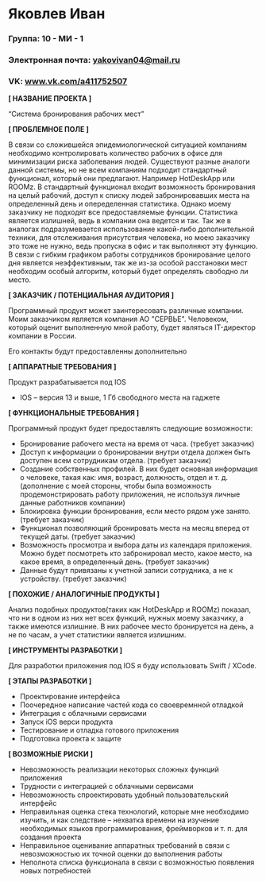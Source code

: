# Яковлев Иван

### Группа: 10 - МИ - 1
### Электронная почта: yakovivan04@mail.ru
### VK: www.vk.com/a411752507


**[ НАЗВАНИЕ ПРОЕКТА ]**

“Система бронирования рабочих мест”

**[ ПРОБЛЕМНОЕ ПОЛЕ ]**

В связи со сложившейся эпидемиологической ситуацией компаниям необходимо контролировать количество рабочих в офисе для минимизации риска заболевания людей. Существуют разные аналоги данной системы, но не всем компаниям подходит стандартный функционал, который они предлагают. Например HotDeskApp или ROOMz. В стандартный функционал входит возможность бронирования на целый рабочий, доступ к списку людей забронировавших места на определенный день и опеределенная статистика. Однако моему заказчику не подходят все предоставляемые функции. Статистика является излишней, ведь в компании она ведется и так. Так же в аналогах подразумевается использование какой-либо дополнительной техники, для отслеживания присутствия человека, но моею заказчику это тоже не нужно, ведь пропуска в офис и так выполняют эту функцию. В связи с гибким графиком работы сотрудников бронирование целого дня является неэффективным, так же из-за особой расстановки мест необходим особый алгоритм, который будет определять свободно ли место. 

**[ ЗАКАЗЧИК / ПОТЕНЦИАЛЬНАЯ АУДИТОРИЯ ]**

Программный продукт может заинтересовать различные компании. Моим заказчиком является компания АО "СЕРВЬЕ". Человеком, который оценит выполненную мной работу, будет являться IT-директор компании в России.

Его контакты будут предоставленны дополнительно


**[ АППАРАТНЫЕ ТРЕБОВАНИЯ ]** 

Продукт разрабатывается под IOS

* IOS – версия 13 и выше, 1 Гб свободного места на гаджете

**[ ФУНКЦИОНАЛЬНЫЕ ТРЕБОВАНИЯ ]**

Программный продукт будет предоставлять следующие возможности:
* Бронирование рабочего места на время от часа. (требует заказчик)
* Доступ к информации о бронировании внутри отдела должен быть доступен всем сотрудникам отдела. (требует заказчик)
* Создание собственных профилей. В них будет основная информация о человеке, такая как: имя, возраст, должность, отдел и т. д. (дополнение с моей стороны, чтобы была возможность продемонстрировать работу приложения, не используя личные данные работников компании)
* Блокировка функции бронирования, если место рядом уже занято. (требует заказчик)
* Функционал позволяющий бронировать места на месяц вперед от текущей даты. (требует заказчик)
* Возможность просмотра и выбора даты из календаря приложения. Можно будет посмотреть кто забронировал место, какое место, на какое время, в определенный день. (требует заказчик)
* Данные будут привязаны к учетной записи сотрудника, а не к устройству. (требует заказчик)

**[ ПОХОЖИЕ / АНАЛОГИЧНЫЕ ПРОДУКТЫ ]**

Анализ подобных продуктов(таких как HotDeskApp и ROOMz) показал, что ни в одном из них нет всех функций, нужных моему заказчику, а также имеются излишние. В них рабочее место бронируется на день, а не по часам, а учет статистики является излишним.

**[ ИНСТРУМЕНТЫ РАЗРАБОТКИ ]**

Для разработки приложения под IOS я буду использовать Swift / XCode.

**[ ЭТАПЫ РАЗРАБОТКИ ]**

*	Проектирование интерфейса
*	Поочередное написание частей кода со своевремнной отладкой
*	Интеграция с облачными сервисами
*	Запуск iOS верси продукта
*	Тестирование и отладка готового приложения
*	Подготовка проекта к защите

**[ ВОЗМОЖНЫЕ РИСКИ ]**

*	Невозможность реализации некоторых сложных функций приложения
*	Трудности с интеграцией с облачными сервисами
*	Невозможность спроектировать удобный пользовательский интерфейс 
*	Неправильная оценка стека технологий, которые мне необходимо изучить, и как следствие – нехватка времени на изучение необходимых языков программирования, фреймворков и т. п. для создания проекта
* Неправильное оценивание аппаратных требований в связи с невозможностью их точной оценки до выполнения работы
* Неполнота списка функционала в связи с возможностью появления новых потребностей
